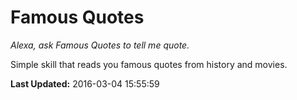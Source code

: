 # Famous Quotes
*Alexa, ask Famous Quotes to tell me quote.*

Simple skill that reads you famous quotes from history and movies.

**Last Updated:** 2016-03-04 15:55:59